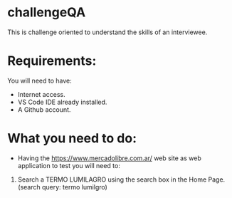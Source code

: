 # challengeQA
This is challenge oriented to understand the skills of an interviewee.



 # Requirements:
 
 You will need to have:
 - Internet access.
 - VS Code IDE already installed.
 - A Github account.


# What you need to do:

- Having the https://www.mercadolibre.com.ar/ web site as web application to test you will need to:

 1. Search a TERMO LUMILAGRO using the search box in the Home Page. (search query: termo lumilgro)
